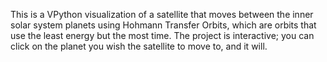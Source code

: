 This is a VPython visualization of a satellite that moves between the inner solar system planets using Hohmann Transfer Orbits, which are orbits that use the least energy but the most time. The project is interactive; you can click on the planet you wish the satellite to move to, and it will. 
